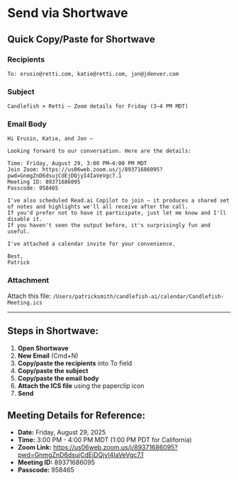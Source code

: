 # Send via Shortwave

## Quick Copy/Paste for Shortwave

### Recipients
```
To: erusin@retti.com, katie@retti.com, jon@jdenver.com
```

### Subject
```
Candlefish × Retti — Zoom details for Friday (3–4 PM MDT)
```

### Email Body
```
Hi Erusin, Katie, and Jon —

Looking forward to our conversation. Here are the details:

Time: Friday, August 29, 3:00 PM–4:00 PM MDT
Join Zoom: https://us06web.zoom.us/j/89371686095?pwd=GnmgZnD6dsujCdEjDQjyI4IaVeVgc7.1
Meeting ID: 89371686095
Passcode: 958465

I've also scheduled Read.ai Copilot to join — it produces a shared set of notes and highlights we'll all receive after the call.
If you'd prefer not to have it participate, just let me know and I'll disable it.
If you haven't seen the output before, it's surprisingly fun and useful.

I've attached a calendar invite for your convenience.

Best,
Patrick
```

### Attachment
Attach this file: `/Users/patricksmith/candlefish-ai/calendar/Candlefish-Meeting.ics`

---

## Steps in Shortwave:

1. **Open Shortwave**
2. **New Email** (Cmd+N)
3. **Copy/paste the recipients** into To field
4. **Copy/paste the subject**
5. **Copy/paste the email body**
6. **Attach the ICS file** using the paperclip icon
7. **Send**

## Meeting Details for Reference:
- **Date:** Friday, August 29, 2025
- **Time:** 3:00 PM - 4:00 PM MDT (1:00 PM PDT for California)
- **Zoom Link:** https://us06web.zoom.us/j/89371686095?pwd=GnmgZnD6dsujCdEjDQjyI4IaVeVgc7.1
- **Meeting ID:** 89371686095
- **Passcode:** 958465
